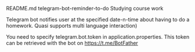 README.md
telegram-bot-reminder-to-do
Studying course work

Telegram bot notifies user at the specified date-n-time about having to do a homework.
Quasi supports multi language interaction)

You need to specify telegram.bot.token in application.properties.
This token can be retrieved with the bot on https://t.me/BotFather